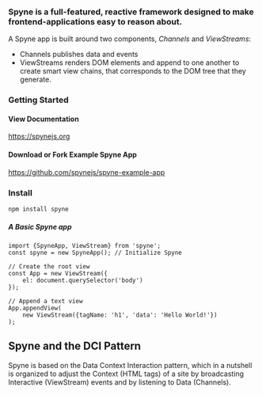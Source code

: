 ### Spyne is a full-featured, reactive framework designed to make frontend-applications easy to reason about.


A Spyne app is built around two components, *Channels* and *ViewStreams*:
* Channels publishes data and events
* ViewStreams renders DOM elements and append to one another to create smart view chains, that corresponds to the DOM tree that they generate.


### Getting Started ###
#### View Documentation ####
https://spynejs.org

#### Download or Fork Example Spyne App ####
https://github.com/spynejs/spyne-example-app <br>

### Install ###
```
npm install spyne
```


##### A Basic Spyne app #####
```
import {SpyneApp, ViewStream} from 'spyne';
const spyne = new SpyneApp(); // Initialize Spyne

// Create the root view
const App = new ViewStream({
    el: document.querySelector('body')
});

// Append a text view
App.appendView(
    new ViewStream({tagName: 'h1', 'data': 'Hello World!'})
);

```



## Spyne and the DCI Pattern ##
Spyne is based on the Data Context Interaction pattern, which in a nutshell is organized to adjust the Context (HTML tags) of a site by broadcasting Interactive (ViewStream) events and  by listening to Data (Channels).


